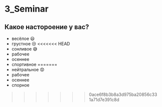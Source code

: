 # 3_Seminar

## Какое настороение у вас?
* весёлое :smiley:
* грустное :unamused:
<<<<<<< HEAD
* сонливое :sweat_smile:
* рабочее
* осеннее
* спортивное
=======
* нейтральное :worried:
* рабочее
* осеннее
* спорное
>>>>>>> 0ace6f8b3b8a3d975ba20856c331a71d7e391c8d

